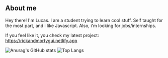 ## About me

Hey there! I'm Lucas. I am a student trying to learn cool stuff. Self taught for the most part, and i like Javascript. Also, i'm looking for jobs/internships.

If you feel like it, you check my latest project: https://rickandmortygui.netlify.app


![Anurag's GitHub stats](https://github-readme-stats.vercel.app/api?username=tilucast&show_icons=true&theme=radical&hide=stars,contribs) ![Top Langs](https://github-readme-stats.vercel.app/api/top-langs/?username=tilucast&layout=compact&theme=radical)